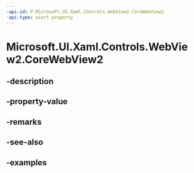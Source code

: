 ```yaml
---
-api-id: P:Microsoft.UI.Xaml.Controls.WebView2.CoreWebView2
-api-type: winrt property
---
```


# Microsoft.UI.Xaml.Controls.WebView2.CoreWebView2

<!--
public Microsoft.Web.WebView2.Core.CoreWebView2 CoreWebView2 { get; }
-->


## -description

## -property-value

## -remarks

## -see-also

## -examples


